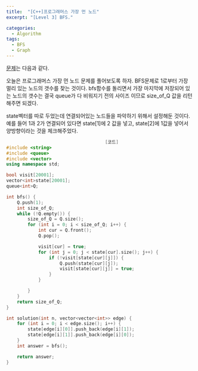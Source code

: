 ```yaml
---
title:  "[C++]프로그래머스 가장 먼 노드"
excerpt: "[Level 3] BFS."

categories:
  - Algorithm
tags:
  - BFS
  - Graph
---
```

[문제](https://programmers.co.kr/learn/courses/30/lessons/49189)는 다음과 같다.

오늘은 프로그래머스 가장 먼 노드 문제를 풀어보도록 하자. BFS문제로 1로부터 가장 멀리 있는 노드의 갯수를 찾는 것이다. bfs함수를 돌리면서 가장 마지막에 저장되어 있는 노드의 갯수는 결국 queue가 다 비워지기 전의 사이즈 이므로 size_of_Q 값을 리턴해주면 되겠다.

state벡터를 따로 두었는데 연결되어있는 노드들을 파악하기 위해서 설정해둔 것이다. 예를 들어 1과 2가 연결되어 있다면 state[1]에 2 값을 넣고, state[2]에 1값을 넣어서 양방향이라는 것을 체크해주었다.

```c++
                                     [코드]
#include <string>
#include <queue>
#include <vector>
using namespace std;

bool visit[20001];
vector<int>state[20001];
queue<int>Q;

int bfs() {
	Q.push(1);
    int size_of_Q;
	while (!Q.empty()) {
		size_of_Q = Q.size();
		for (int i = 0; i < size_of_Q; i++) {
			int cur = Q.front();
			Q.pop();

			visit[cur] = true;
			for (int j = 0; j < state[cur].size(); j++) {
				if (!visit[state[cur][j]]) {
					Q.push(state[cur][j]);
					visit[state[cur][j]] = true;
				}
			}

		}
	}
	return size_of_Q;
}

int solution(int n, vector<vector<int>> edge) {
	for (int i = 0; i < edge.size(); i++) {
		state[edge[i][0]].push_back(edge[i][1]);
		state[edge[i][1]].push_back(edge[i][0]);
	}
	int answer = bfs();

	return answer;
}
```
